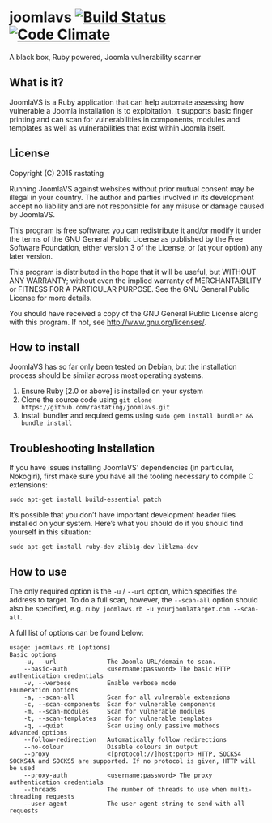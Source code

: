 # joomlavs [![Build Status](https://travis-ci.org/rastating/joomlavs.svg?branch=master)](https://travis-ci.org/rastating/joomlavs) [![Code Climate](https://codeclimate.com/github/rastating/joomlavs/badges/gpa.svg)](https://codeclimate.com/github/rastating/joomlavs)
A black box, Ruby powered, Joomla vulnerability scanner

## What is it?
JoomlaVS is a Ruby application that can help automate assessing how vulnerable a Joomla installation is to exploitation. It supports basic finger printing and can scan for vulnerabilities in components, modules and templates as well as vulnerabilities that exist within Joomla itself.

## License
Copyright (C) 2015 rastating

Running JoomlaVS against websites without prior mutual consent may be illegal in your country. The author and parties involved in its development accept no liability and are not responsible for any misuse or damage caused by JoomlaVS.

This program is free software: you can redistribute it and/or modify it under the terms of the GNU General Public License as published by the Free Software Foundation, either version 3 of the License, or (at your option) any later version.

This program is distributed in the hope that it will be useful, but WITHOUT ANY WARRANTY; without even the implied warranty of MERCHANTABILITY or FITNESS FOR A PARTICULAR PURPOSE.  See the GNU General Public License for more details.

You should have received a copy of the GNU General Public License along with this program.  If not, see <http://www.gnu.org/licenses/>.

## How to install
JoomlaVS has so far only been tested on Debian, but the installation process should be similar across most operating systems.

1. Ensure Ruby [2.0 or above] is installed on your system
2. Clone the source code using ```git clone https://github.com/rastating/joomlavs.git```
3. Install bundler and required gems using ```sudo gem install bundler && bundle install```

## Troubleshooting Installation
If you have issues installing JoomlaVS' dependencies (in particular, Nokogiri), first make sure you have all the tooling necessary to compile C extensions:

```
sudo apt-get install build-essential patch
```

It’s possible that you don’t have important development header files installed on your system. Here’s what you should do if you should find yourself in this situation:

```
sudo apt-get install ruby-dev zlib1g-dev liblzma-dev
``` 

## How to use
The only required option is the ```-u``` / ```--url``` option, which specifies the address to target. To do a full scan, however, the ```--scan-all``` option should also be specified, e.g. ```ruby joomlavs.rb -u yourjoomlatarget.com --scan-all```.

A full list of options can be found below:

```
usage: joomlavs.rb [options]
Basic options
    -u, --url              The Joomla URL/domain to scan.
    --basic-auth           <username:password> The basic HTTP authentication credentials
    -v, --verbose          Enable verbose mode
Enumeration options
    -a, --scan-all         Scan for all vulnerable extensions
    -c, --scan-components  Scan for vulnerable components
    -m, --scan-modules     Scan for vulnerable modules
    -t, --scan-templates   Scan for vulnerable templates
    -q, --quiet            Scan using only passive methods
Advanced options
    --follow-redirection   Automatically follow redirections
    --no-colour            Disable colours in output
    --proxy                <[protocol://]host:port> HTTP, SOCKS4 SOCKS4A and SOCKS5 are supported. If no protocol is given, HTTP will be used
    --proxy-auth           <username:password> The proxy authentication credentials
    --threads              The number of threads to use when multi-threading requests
    --user-agent           The user agent string to send with all requests
```
